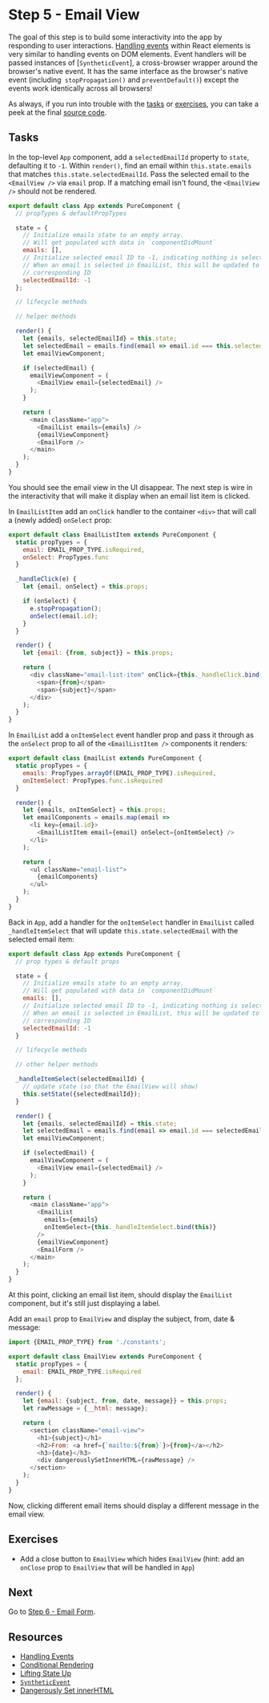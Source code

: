 # Step 5 - Email View

The goal of this step is to build some interactivity into the app by responding to user interactions. [Handling events](https://facebook.github.io/react/docs/handling-events.html) within React elements is very similar to handling events on DOM elements. Event handlers will be passed instances of [`SyntheticEvent`], a cross-browser wrapper around the browser's native event. It has the same interface as the browser's native event (including` stopPropagation()` and `preventDefault()`) except the events work identically across all browsers!

As always, if you run into trouble with the [tasks](#tasks) or [exercises](#exercises), you can take a peek at the final [source code](src/).

## Tasks

In the top-level `App` component, add a `selectedEmailId` property to `state`, defaulting it to `-1`. Within `render()`, find an email within `this.state.emails` that matches `this.state.selectedEmailId`. Pass the selected email to the `<EmailView />` via `email` prop. If a matching email isn't found, the `<EmailView />` should not be rendered.

```js
export default class App extends PureComponent {
  // propTypes & defaultPropTypes

  state = {
    // Initialize emails state to an empty array.
    // Will get populated with data in `componentDidMount`
    emails: [],
    // Initialize selected email ID to -1, indicating nothing is selected.
    // When an email is selected in EmailList, this will be updated to
    // corresponding ID
    selectedEmailId: -1
  };

  // lifecycle methods

  // helper methods

  render() {
    let {emails, selectedEmailId} = this.state;
    let selectedEmail = emails.find(email => email.id === this.selectedEmailId);
    let emailViewComponent;

    if (selectedEmail) {
      emailViewComponent = (
        <EmailView email={selectedEmail} />
      );
    }

    return (
      <main className="app">
        <EmailList emails={emails} />
        {emailViewComponent}
        <EmailForm />
      </main>
    );
  }
}
```

You should see the email view in the UI disappear. The next step is wire in the interactivity that will make it display when an email list item is clicked.

In `EmailListItem` add an `onClick` handler to the container `<div>` that will call a (newly added) `onSelect` prop:

```js
export default class EmailListItem extends PureComponent {
  static propTypes = {
    email: EMAIL_PROP_TYPE.isRequired,
    onSelect: PropTypes.func
  }

  _handleClick(e) {
    let {email, onSelect} = this.props;

    if (onSelect) {
      e.stopPropagation();
      onSelect(email.id);
    }
  }

  render() {
    let {email: {from, subject}} = this.props;

    return (
      <div className="email-list-item" onClick={this._handleClick.bind(this)}>
        <span>{from}</span>
        <span>{subject}</span>
      </div>
    );
  }
}
```

In `EmailList` add a `onItemSelect` event handler prop and pass it through as the `onSelect` prop to all of the `<EmailListItem />` components it renders:

```js
export default class EmailList extends PureComponent {
  static propTypes = {
    emails: PropTypes.arrayOf(EMAIL_PROP_TYPE).isRequired,
    onItemSelect: PropTypes.func.isRequired
  }

  render() {
    let {emails, onItemSelect} = this.props;
    let emailComponents = emails.map(email =>
      <li key={email.id}>
        <EmailListItem email={email} onSelect={onItemSelect} />
      </li>
    );

    return (
      <ul className="email-list">
        {emailComponents}
      </ul>
    );
  }
}
```

Back in `App`, add a handler for the `onItemSelect` handler in `EmailList` called `_handleItemSelect` that will update `this.state.selectedEmail` with the selected email item:

```js
export default class App extends PureComponent {
  // prop types & default props

  state = {
    // Initialize emails state to an empty array.
    // Will get populated with data in `componentDidMount`
    emails: [],
    // Initialize selected email ID to -1, indicating nothing is selected.
    // When an email is selected in EmailList, this will be updated to
    // corresponding ID
    selectedEmailId: -1
  }

  // lifecycle methods

  // other helper methods

  _handleItemSelect(selectedEmailId) {
    // update state (so that the EmailView will show)
    this.setState({selectedEmailId});
  }

  render() {
    let {emails, selectedEmailId} = this.state;
    let selectedEmail = emails.find(email => email.id === selectedEmailId);
    let emailViewComponent;

    if (selectedEmail) {
      emailViewComponent = (
        <EmailView email={selectedEmail} />
      );
    }

    return (
      <main className="app">
        <EmailList
          emails={emails}
          onItemSelect={this._handleItemSelect.bind(this)}
        />
        {emailViewComponent}
        <EmailForm />
      </main>
    );
  }
}
```

At this point, clicking an email list item, should display the `EmailList` component, but it's still just displaying a label.

Add an `email` prop to `EmailView` and display the subject, from, date & message:

```js
import {EMAIL_PROP_TYPE} from './constants';

export default class EmailView extends PureComponent {
  static propTypes = {
    email: EMAIL_PROP_TYPE.isRequired
  };

  render() {
    let {email: {subject, from, date, message}} = this.props;
    let rawMessage = {__html: message};

    return (
      <section className="email-view">
        <h1>{subject}</h1>
        <h2>From: <a href={`mailto:${from}`}>{from}</a></h2>
        <h3>{date}</h3>
        <div dangerouslySetInnerHTML={rawMessage} />
      </section>
    );
  }
}
```

Now, clicking different email items should display a different message in the email view.

## Exercises

- Add a close button to `EmailView` which hides `EmailView` (hint: add an `onClose` prop to `EmailView` that will be handled in `App`)

## Next

Go to [Step 6 - Email Form](../06-email-form/).

## Resources

- [Handling Events](https://facebook.github.io/react/docs/handling-events.html)
- [Conditional Rendering](https://facebook.github.io/react/docs/conditional-rendering.html)
- [Lifting State Up](https://facebook.github.io/react/docs/lifting-state-up.html)
- [`SyntheticEvent`](https://facebook.github.io/react/docs/events.html)
- [Dangerously Set innerHTML](https://facebook.github.io/react/docs/dom-elements.html#dangerouslysetinnerhtml)
